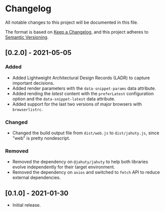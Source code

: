 # Changelog
All notable changes to this project will be documented in this file.

The format is based on [Keep a Changelog](https://keepachangelog.com/en/1.0.0/),
and this project adheres to [Semantic Versioning](https://semver.org/spec/v2.0.0.html).

## [0.2.0] - 2021-05-05

### Added

* Added Lightweight Architectural Design Records (LADR) to capture important decisions.
* Added render parameters with the `data-snippet-params` data attribute.
* Added rending the _latest_ content with the `preferLatest` configuration option and the `data-snippet-latest` data attribute.
* Added support for the last two versions of major browsers with `browserlistrc`.

### Changed

* Changed the build output file from `dist/web.js` to `dist/jahuty.js`, since "web" is pretty nondescript.

### Removed

* Removed the dependency on `@jahuty/jahuty` to help both libraries evolve independently for their target environment.
* Removed the dependency on `axios` and switched to `fetch` API to reduce external dependencies.

## [0.1.0] - 2021-01-30

* Initial release.
